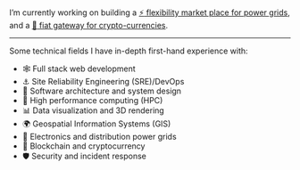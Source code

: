 I’m currently working on building a [:zap: flexibility market place for power grids](https://www.volue.com/), and a [:bank: fiat gateway for crypto-currencies](https://www.kaupangkrypto.no/).

---

Some technical fields I have in-depth first-hand experience with:
- :spider_web: Full stack web development
- :anchor: Site Reliability Engineering (SRE)/DevOps
- :bricks: Software architecture and system design
- :abacus: High performance computing (HPC)
- :bar_chart: Data visualization and 3D rendering
- :earth_africa: Geospatial Information Systems (GIS)
- :electric_plug: Electronics and distribution power grids
- :link: Blockchain and cryptocurrency
- :shield: Security and incident response

<!--
**bergkvist/bergkvist** is a ✨ _special_ ✨ repository because its `README.md` (this file) appears on your GitHub profile.

Here are some ideas to get you started:


- 👯 I’m looking to collaborate on ...
- 🤔 I’m looking for help with ...
- 💬 Ask me about ...
- 📫 How to reach me: ...
- 😄 Pronouns: ...
- ⚡ Fun fact: ...
-->
